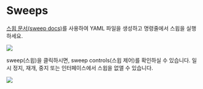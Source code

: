 # Sweeps

[스윕 문서\(sweep docs\)](https://docs.wandb.com/sweeps)를 사용하여 YAML 파일을 생성하고 명령줄에서 스윕을 실행하세요.

![](https://downloads.intercomcdn.com/i/o/146037524/72377a59652df4df916ef61e/sweep.png)

sweep\(스윕\)을 클릭하시면, sweep controls\(스윕 제어\)를 확인하실 수 있습니다. 일시 정지, 재개, 중지 또는 인터페이스에서 스윕을 없앨 수 있습니다.

![](https://downloads.intercomcdn.com/i/o/146037849/aeae7b64ddf7008f48dfb170/sweep+controls.png)

